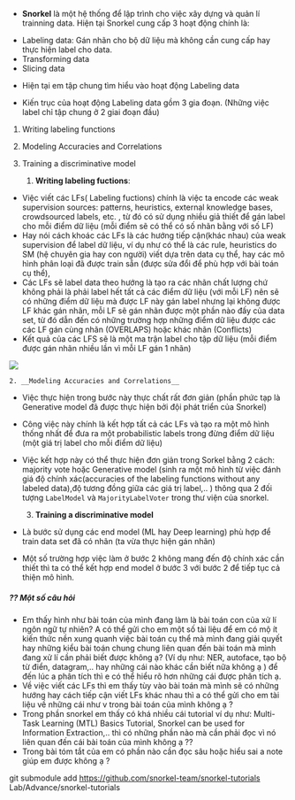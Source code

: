 - __Snorkel__ là một hệ thống để lập trình cho việc xây dựng và quản lí trainning data. Hiện tại Snorkel cung cấp 3 hoạt động chính là:
 * Labeling data: Gán nhãn cho bộ dữ liệu mà không cần cung cấp hay thực hiện label cho data.
 * Transforming data
 * Slicing data
 - Hiện tại em tập chung tìm hiểu vào hoạt động Labeling data

- Kiến trục của hoạt động Labeling data gồm 3 gia đoạn. (Những việc label chỉ tập chung ở 2 giai đoạn đầu)
 1. Writing labeling functions
 2. Modeling Accuracies and Correlations
 3. Training a discriminative model 

    1. __Writing labeling fuctions__:
 - Việc viết các LFs( Labeling fuctions) chính là việc ta encode các weak supervision sources: patterns, heuristics, external knowledge bases, crowdsourced labels, etc. , từ đó có sử dụng nhiều giả thiết để gán label cho mỗi điểm dữ liệu (mỗi điểm sẽ có thể có số nhãn bằng với số LF)
 - Hay nói cách khoác các LFs là các hướng tiếp cận(khác nhau) của  weak supervision để label dữ liệu, ví dụ như có thể là các rule, heuristics do SM (hệ chuyên gia hay con người) viết dựa trên data cụ thể, hay các mô hình phân loại đã được train sẵn (được sửa đổi để phù hợp với bài toán cụ thể), 
 - Các LFs sẽ label data theo hướng là tạo ra các nhãn chất lượng chứ không phải là phải label hết tất cả các điểm dữ liệu (với mỗi LF) nên sẽ có những điểm dữ liệu mà được LF này gán label nhưng lại không được LF khác gán nhãn, mỗi LF sẽ gán nhãn được một phần nào đấy của data set, từ đó dẫn đến có những trường hợp những điểm dữ liệu được các các LF gán cùng nhãn (OVERLAPS) hoặc khác nhãn (Conflicts)
 - Kết quả của các LFS sẽ là một ma trận label cho tập dữ liệu (mỗi điểm được gán nhãn nhiều lần vì mỗi LF gán 1 nhãn)

 <img src = "https://i.imgur.com/IAAozOs.png"/>

    2. __Modeling Accuracies and Correlations__
 - Việc thực hiện trong bước này thực chất rất đơn giản (phần phức tạp là Generative model đã được thực hiện bởi đội phát triển của Snorkel)
 - Công việc này chính là kết hợp tất cả các LFs và tạo ra một mô hình thống nhất để đưa ra một  probabilistic labels trong đừng điểm dữ liệu (một giá trị label cho mỗi điểm dữ liệu)
 - Việc kết hợp này có thể thực hiện đơn giản trong Sorkel bằng 2 cách: majority vote hoặc Generative model (sinh ra một mô hình từ việc đánh giá độ chính xác(accuracies of the labeling functions without any labeled data),độ tương đồng giữa các giá trị label,.. ) thông qua 2 đối tượng `LabelModel` và `MajorityLabelVoter` trong thư viện của snorkel.

    3. __Training a discriminative model__ 
 - Là bước sử dụng các end model (ML hay Deep learning) phù hợp để train data set đã có nhãn (ta vừa thực hiện gán nhãn)
 - Một số trường hợp việc làm ở bước 2 không mang đến độ chính xác cần thiết thì ta có thể kết hợp end model ở bước 3 với bước 2 để tiếp tục cả thiện mô hình.

##### ?? Một số câu hỏi
- Em thấy hình như bài toán của mình đang làm là bài toán con của xử lí ngôn ngữ tự nhiên? A có thể gửi cho em một số tài liệu để em có mộ ít kiến thức nền xung quanh việc bài toán cụ thể mà mình đang giải quyết hay những kiểu bài toán chung chung liên quan đến bài toán mà mình đang xử lí cần phải biết được không ạ? (Ví dụ như: NER, autoface, tạo bộ từ điển, datagram,.. hay những cái nào khác cần biết nữa không ạ ) để đến lúc a phân tích thì e có thể hiểu rõ hơn những cái được phân tích ạ.
- Về việc viết các LFs thì em thấy tùy vào bài toán mà mình sẽ có những hướng hay cách tiếp cận viết LFs khác nhau thì a có thể gửi cho em tài liệu về những cái như v trong bài toán của mình không ạ ?
- Trong phần snorkel em thấy có khá nhiều cái tutorial ví dụ như: Multi-Task Learning (MTL) Basics Tutorial, Snorkel can be used for Information Extraction,.. thì có những phần nào mà cần phải đọc vì nó liên quan đến cái bài toán của mình không ạ ??
- Trong bài tóm tắt của em có phần nào cần đọc sâu hoặc hiểu sai a note giúp em được không ạ ?

git submodule add  https://github.com/snorkel-team/snorkel-tutorials Lab/Advance/snorkel-tutorials

